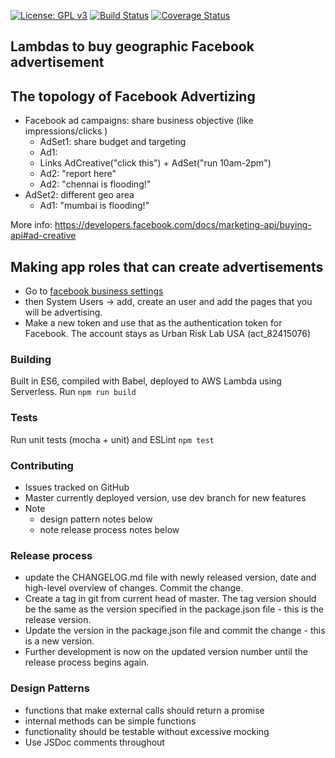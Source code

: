 [![License: GPL v3](https://img.shields.io/badge/License-GPL%20v3-blue.svg)](http://www.gnu.org/licenses/gpl-3.0) [![Build Status](https://travis-ci.org/urbanriskmap/cognicity-facebook-ads.svg?branch=master)](https://travis-ci.org/urbanriskmap/cognicity-facebook-ads) [![Coverage Status](https://coveralls.io/repos/github/urbanriskmap/cognicity-facebook-ads/badge.svg?branch=master)](https://coveralls.io/github/urbanriskmap/cognicity-facebook-ads?branch=master)

## Lambdas to buy geographic Facebook advertisement

## The topology of Facebook Advertizing

+ Facebook ad campaigns: share business objective (like impressions/clicks )
    - AdSet1: share budget and targeting
    - Ad1:
    - Links AdCreative("click this") + AdSet("run 10am-2pm")
    - Ad2: "report here"
    - Ad2: "chennai is flooding!"
+ AdSet2: different geo area
    - Ad1: "mumbai is flooding!"

More info: https://developers.facebook.com/docs/marketing-api/buying-api#ad-creative



## Making app roles that can create advertisements
- Go to [facebook business settings](https://business.facebook.com/settings?business_id=1862027380754769)
- then System Users -> add, create an user and add the pages that you will be advertising.
- Make a new token and use that as the authentication token for Facebook. The account stays as Urban Risk Lab USA (act_82415076)

### Building
Built in ES6, compiled with Babel, deployed to AWS Lambda using Serverless.
Run
`npm run build`

### Tests
Run unit tests (mocha + unit) and ESLint
`npm test`

### Contributing
- Issues tracked on GitHub
- Master currently deployed version, use dev branch for new features
- Note
  * design pattern notes below
  * note release process notes below

### Release process
- update the CHANGELOG.md file with newly released version, date and high-level overview of changes. Commit the change.
- Create a tag in git from current head of master. The tag version should be the same as the version specified in the package.json file - this is the release version.
- Update the version in the package.json file and commit the change - this is a new version.
- Further development is now on the updated version number until the release process begins again.

### Design Patterns
- functions that make external calls should return a promise
- internal methods can be simple functions
- functionality should be testable without excessive mocking
- Use JSDoc comments throughout
